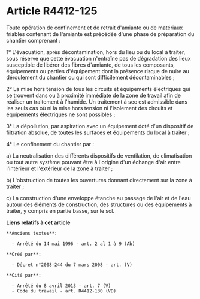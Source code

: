 # Article R4412-125

Toute opération de confinement et de retrait d'amiante ou de matériaux friables contenant de l'amiante est précédée d'une
phase de préparation du chantier comprenant :

1° L'évacuation, après décontamination, hors du lieu ou du local à traiter, sous réserve que cette évacuation n'entraîne pas
de dégradation des lieux susceptible de libérer des fibres d'amiante, de tous les composants, équipements ou parties
d'équipement dont la présence risque de nuire au déroulement du chantier ou qui sont difficilement décontaminables ;

2° La mise hors tension de tous les circuits et équipements électriques qui se trouvent dans ou à proximité immédiate de la
zone de travail afin de réaliser un traitement à l'humide. Un traitement à sec est admissible dans les seuls cas où ni la
mise hors tension ni l'isolement des circuits et équipements électriques ne sont possibles ;

3° La dépollution, par aspiration avec un équipement doté d'un dispositif de filtration absolue, de toutes les surfaces et
équipements du local à traiter ;

4° Le confinement du chantier par :

a) La neutralisation des différents dispositifs de ventilation, de climatisation ou tout autre système pouvant être à
l'origine d'un échange d'air entre l'intérieur et l'extérieur de la zone à traiter ;

b) L'obstruction de toutes les ouvertures donnant directement sur la zone à traiter ;

c) La construction d'une enveloppe étanche au passage de l'air et de l'eau autour des éléments de construction, des
structures ou des équipements à traiter, y compris en partie basse, sur le sol.

**Liens relatifs à cet article**

	**Anciens textes**:

	  - Arrêté du 14 mai 1996 - art. 2 al 1 à 9 (Ab)

	**Créé par**:

	  - Décret n°2008-244 du 7 mars 2008 - art. (V)

	**Cité par**:

	  - Arrêté du 8 avril 2013 - art. 7 (V)
	  - Code du travail - art. R4412-130 (VD)
